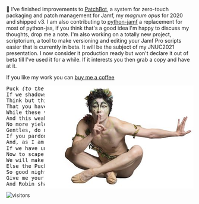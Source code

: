 🔭 I’ve finished improvements to [PatchBot](https://github.com/Honestpuck/PatchBot), a system for zero-touch packaging and patch management for Jamf, my _magnum opus_ for 2020 and shipped v3. I am also contributing to [python-jamf](https://github.com/univ-of-utah-marriott-library-apple/python-jamf) a replacement for most of python-jss, if you think that's a good idea I'm happy to discuss my thoughts, drop me a note. I'm also working on a totally new project, scriptorium, a tool to make versioning and editing your Jamf Pro scripts easier that is currently in beta. It will be the subject of my JNUC2021 presentation. I now consider it production ready but won't declare it out of beta till I've used it for a while. If it interests you then grab a copy and have at it.

If you like my work you can [buy me a coffee](https://buymeacoffee.com/honestpuck)

<img align="right" src="https://github.com/Honestpuck/Honestpuck/blob/master/Puck.jpeg" width="400">

<pre>
Puck <em>(to the audience)</em> :
If we shadows have offended,
Think but this, and all is mended:
That you have but slumbered here
While these visions did appear.
And this weak and idle theme,
No more yielding but a dream,
Gentles, do not reprehend.
If you pardon, we will mend.
And, as I am an <b>honest Puck</b>✨,
If we have unearned luck
Now to scape the serpent's tongue
We will make amends ere long,
Else the Puck a liar call.
So good night unto you all.
Give me your hands if we be friends,
And Robin shall restore amends.
</pre>

![visitors](https://visitor-badge.glitch.me/badge?page_id=honestpuck.github.page.id)
<!--
**Honestpuck/Honestpuck** is a ✨ _special_ ✨ repository because its `README.md` (this file) appears on your GitHub profile.

Here are some ideas to get you started:

- 🔭 I’m currently working on ...
- 🌱 I’m currently learning ...
- 👯 I’m looking to collaborate on ...
- 🤔 I’m looking for help with ...
- 💬 Ask me about ...
- 📫 How to reach me: ...
- 😄 Pronouns: ...
- ⚡ Fun fact: ...
-->
